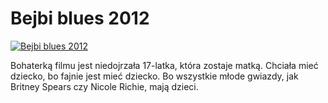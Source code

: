 Bejbi blues 2012 
=============
[![Bejbi blues 2012 ](http://vidos.pl/images/player.gif)](http://vidos.pl/bejbi-blues-2012)

 Bohaterką filmu jest niedojrzała 17-latka, która zostaje matką. Chciała mieć dziecko, bo fajnie jest mieć dziecko. Bo wszystkie młode gwiazdy, jak Britney Spears czy Nicole Richie, mają dzieci.
